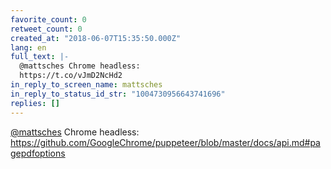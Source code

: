 ```yaml
---
favorite_count: 0
retweet_count: 0
created_at: "2018-06-07T15:35:50.000Z"
lang: en
full_text: |-
  @mattsches Chrome headless: 
  https://t.co/vJmD2NcHd2
in_reply_to_screen_name: mattsches
in_reply_to_status_id_str: "1004730956643741696"
replies: []
---
```


[@mattsches](https://twitter.com/mattsches) Chrome headless:
<https://github.com/GoogleChrome/puppeteer/blob/master/docs/api.md#pagepdfoptions>
